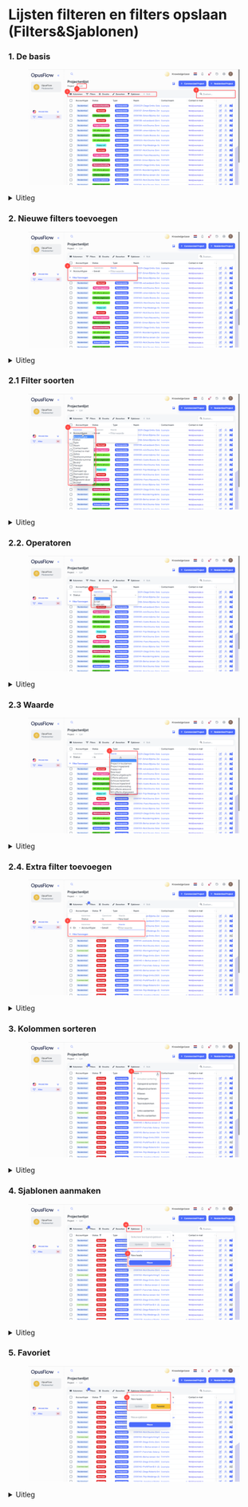# Lijsten filteren en filters opslaan (Filters\&Sjablonen)

### 1. De basis

<figure><img src="../../.gitbook/assets/1 Filters instellen (1).svg" alt=""><figcaption></figcaption></figure>

<details>

<summary>Uitleg</summary>

1. Hier kun je zien of je in de lijst zit.
2. Dit is je werkbalk om filters en sjablonen in te stellen, deze werkbalk kom je vaker tegen binnen opusflow. Zoals bijvoorbeeld hier bij de projecten.
3. Hier kun je zoeken op de projecten, wanneer er een filter aan staat, zul je zoeken binnen je geselecteerde filters. Wil je dit niet, dan zul je dus de filters eerst uit moeten zetten.

</details>

### 2. Nieuwe filters toevoegen

<figure><img src="../../.gitbook/assets/2 (21).svg" alt=""><figcaption></figcaption></figure>

<details>

<summary>Uitleg</summary>

4. Door op "Filters" te drukken in je werkbalk, zul je een popup krijgen. Hier kun je selecteren waar je op wilt kunnen filteren. Ook kun je op "Filter Toevoegen" drukken, om meerdere filter regels tegelijk te gebruiken.

</details>

### 2.1 Filter soorten

<figure><img src="../../.gitbook/assets/3 (13).svg" alt=""><figcaption></figcaption></figure>

<details>

<summary>Uitleg</summary>

5. Dit is de lijst van alles waar je op kan filteren, selecteer het type waarop je wilt filteren.&#x20;

</details>

### 2.2. Operatoren

<figure><img src="../../.gitbook/assets/4 (9).svg" alt=""><figcaption></figcaption></figure>

<details>

<summary>Uitleg</summary>

6. Vervolgens kies je hoe de filter wordt toegepast. Zo kan je instellen dat tickets gelijk aan een bepaalde status wordt gefilterd of juist niet.

</details>

### 2.3 Waarde

<figure><img src="../../.gitbook/assets/5 (13).svg" alt=""><figcaption></figcaption></figure>

<details>

<summary>Uitleg</summary>

7. Tot slot specificeer je in dit voorbeeld voor welke statussen deze filter precies geldt.

</details>

### 2.4. Extra filter toevoegen

<figure><img src="../../.gitbook/assets/6 (10).svg" alt=""><figcaption></figcaption></figure>

<details>

<summary>Uitleg</summary>

8. Mocht je nog een extra filter willen toevoegen dan klik je op "+ Filter Toevoegen" en herhaal je de voorgaande stappen.

</details>

### 3. Kolommen sorteren

<figure><img src="../../.gitbook/assets/8 (5).svg" alt=""><figcaption></figcaption></figure>

<details>

<summary>Uitleg</summary>

9. Elke kollom heeft ook zijn eigen manier van sorteren (De volgorde waar in je je projecten wilt zien), door op de drie puntjes te drukken kun je deze aanpassen.

</details>

### 4. Sjablonen aanmaken

<figure><img src="../../.gitbook/assets/9 (3).svg" alt=""><figcaption></figcaption></figure>

<details>

<summary>Uitleg</summary>

10. Met de knop "Sjablonen" kun je sjablonen aanmaken. Sjablonen gebruik je om je favoriete filters te hergebruiken.&#x20;
11. Met sjablonen kan je filters die je hebt ingesteld opslaan. Zo kan je eenvoudig een handig filter hergebruiken in de toekomst, door deze een naam te geven en op "Nieuw" te drukken.

</details>

### 5. Favoriet

<figure><img src="../../.gitbook/assets/10 (1).svg" alt=""><figcaption></figcaption></figure>

<details>

<summary>Uitleg</summary>

12. Je kan deze sjablonen updaten of favoriet maken. Als je een sjabloon favoriet maakt, dan staan deze filters standaard aan als je een bepaalde lijst opent, dit kan heel handig zijn voor als je bijvoorbeeld alleen jou eigen tickets wilt zien in dit scherm.

</details>
